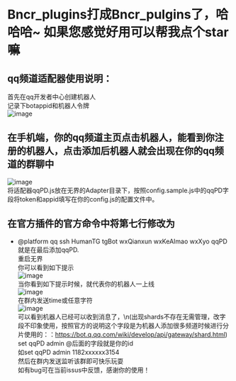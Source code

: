 # Bncr_plugins打成Bncr_pulgins了，哈哈哈~ 如果您感觉好用可以帮我点个star嘛
## qq频道适配器使用说明：
首先在qq开发者中心创建机器人  
记录下botappid和机器人令牌  
![image](https://github.com/Mrzqd/Bncr_pulgins/assets/104408988/aad69a75-a516-4ab9-bcfe-ed2eb72f073e)  
## 在手机端，你的qq频道主页点击机器人，能看到你注册的机器人，点击添加后机器人就会出现在你的qq频道的群聊中  
![image](https://github.com/Mrzqd/Bncr_pulgins/assets/104408988/d1cb6f56-d4eb-4206-b323-dba2a7f97a1a)  
将适配器qqPD.js放在无界的Adapter目录下，按照config.sample.js中的qqPD字段将token和appid填写在你的config.js的配置文件中。  
## 在官方插件的官方命令中将第七行修改为  
 * @platform qq ssh HumanTG tgBot wxQianxun wxKeAImao wxXyo qqPD  
就是在最后添加qqPD.  
重启无界  
你可以看到如下提示  
![image](https://github.com/Mrzqd/Bncr_pulgins/assets/104408988/73c5e156-4a4a-4a61-91ed-a9851fbd2cb0)  
当你看到如下提示时候，就代表你的机器人一上线  
![image](https://github.com/Mrzqd/Bncr_pulgins/assets/104408988/913c4f73-9b46-4b9a-a3cd-201f0f867189)  
在群内发送time或任意字符  
![image](https://github.com/Mrzqd/Bncr_pulgins/assets/104408988/30c105cd-c544-4972-b99f-e5afbef4363a)  
可以看到机器人已经可以收到消息了，\n(出现shards不存在无需管理，改字段不印象使用，按照官方的说明这个字段是为机器人添加很多频道时候进行分片使用的：：https://bot.q.qq.com/wiki/develop/api/gateway/shard.html)  
set qqPD admin @后面的字段就是你的id   
如set qqPD admin 1182xxxxxx3154  
然后在群内发送监听该群即可快乐玩耍  
如有bug可在当前issus中反馈，感谢你的使用！
